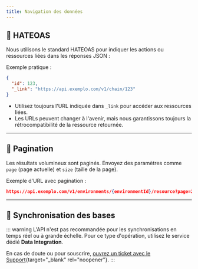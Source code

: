 ```yaml
---
title: Navigation des données
---
```


## 🔗 HATEOAS

Nous utilisons le standard HATEOAS pour indiquer les actions ou ressources liées dans les réponses JSON :

Exemple pratique :

```json
{
  "id": 123,
  "_link": "https://api.exemplo.com/v1/chain/123"
}
```

- Utilisez toujours l'URL indiquée dans `_link` pour accéder aux ressources liées.
- Les URLs peuvent changer à l'avenir, mais nous garantissons toujours la rétrocompatibilité de la ressource retournée.

---

## 📑 Pagination

Les résultats volumineux sont paginés. Envoyez des paramètres comme `page` (page actuelle) et `size` (taille de la page).

Exemple d'URL avec pagination :

```json
https://api.exemplo.com/v1/environments/{environmentId}/resource?page=2&size=20
```

---

## 🔄 Synchronisation des bases

::: warning
L'API n'est pas recommandée pour les synchronisations en temps réel ou à grande échelle. Pour ce type d'opération, utilisez le service dédié **Data Integration**.

En cas de doute ou pour souscrire, [ouvrez un ticket avec le Support](https://help.exemplo.com/support/requests/new){target="_blank" rel="noopener"}.
:::
